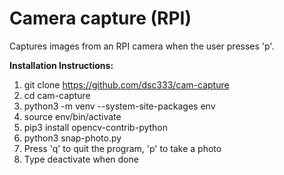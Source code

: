 # Camera capture (RPI)
Captures images from an RPI camera when the user presses 'p'. 

**Installation Instructions:**

1. git clone https://github.com/dsc333/cam-capture
2. cd cam-capture
3. python3 -m venv --system-site-packages env
4. source env/bin/activate
5. pip3 install opencv-contrib-python
6. python3 snap-photo.py 
7. Press 'q' to quit the program, 'p' to take a photo
8. Type deactivate when done
